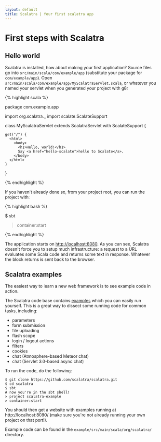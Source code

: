 ```yaml
---
layout: default
title: Scalatra | Your first scalatra app
---
```


<div class="page-header">
  <h1>First steps with Scalatra</h1>
</div>

## Hello world

Scalatra is installed, how about making your first application?  Source files
go into `src/main/scala/com/example/app` (substitute your package for
`com/example/app`).  Open
`src/main/scala/com/example/app/MyScalatraServlet.scala`, or whatever you named
your servlet when you generated your project with g8:

{% highlight scala %}

  package com.example.app

  import org.scalatra._
  import scalate.ScalateSupport

  class MyScalatraServlet extends ScalatraServlet with ScalateSupport {

    get("/") {
      <html>
        <body>
          <h1>Hello, world!</h1>
          Say <a href="hello-scalate">hello to Scalate</a>.
        </body>
      </html>
    }
  }

{% endhighlight %}

If you haven't already done so, from your project root, you can run the project
with:

{% highlight bash %}

  $ sbt
  > container:start

{% endhighlight %}

The application starts on [http://localhost:8080](http://localhost:8080).  As
you can see, Scalatra doesn't force you to setup much infrastructure: a
request to a URL evaluates some Scala code and returns some text in response.
Whatever the block returns is sent back to the browser.

## Scalatra examples

The easiest way to learn a new web framework is to see example code in action.

The Scalatra code base contains [examples][examples] which you can easily run
yourself. This is a great way to dissect some running code for common tasks,
including:

[examples]: https://github.com/scalatra/scalatra/tree/develop/example/src/main/scala/org/scalatra

* parameters
* form submission
* file uploading
* flash scope
* login / logout actions
* filters
* cookies
* chat (Atmosphere-based Meteor chat)
* chat (Servlet 3.0-based async chat)

To run the code, do the following:

    $ git clone https://github.com/scalatra/scalatra.git
    $ cd scalatra
    $ sbt
    # now you're in the sbt shell!
    > project scalatra-example
    > container:start

You should then get a website with examples running at http://localhost:8080/
(make sure you're not already running your own project on that port!).

Example code can be found in the ```example/src/main/scala/org/scalatra/```
directory.


